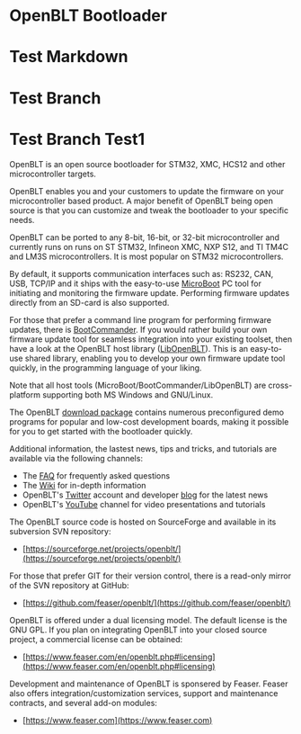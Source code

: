 # OpenBLT Bootloader
# Test Markdown
# Test Branch
# Test Branch Test1
OpenBLT is an open source bootloader for STM32, XMC, HCS12 and other microcontroller targets.

OpenBLT enables you and your customers to update the firmware on your microcontroller based product. A major benefit of OpenBLT being open source is that you can customize and tweak the bootloader to your specific needs.

OpenBLT can be ported to any 8-bit, 16-bit, or 32-bit microcontroller and currently runs on runs on ST STM32, Infineon XMC, NXP S12, and TI TM4C and LM3S microcontrollers. It is most popular on STM32 microcontrollers.

By default, it supports communication interfaces such as: RS232, CAN, USB, TCP/IP and it ships with the easy-to-use [MicroBoot](https://www.feaser.com/openblt/doku.php?id=manual:microboot) PC tool for initiating and monitoring the firmware update. Performing firmware updates directly from an SD-card is also supported.

For those that prefer a command line program for performing firmware updates, there is [BootCommander](https://www.feaser.com/openblt/doku.php?id=manual:bootcommander). If you would rather build your own firmware update tool for seamless integration into your existing toolset, then have a look at the OpenBLT host library ([LibOpenBLT](https://www.feaser.com/openblt/doku.php?id=manual:libopenblt)). This is an easy-to-use shared library, enabling you to develop your own firmware update tool quickly, in the programming language of your liking.

Note that all host tools (MicroBoot/BootCommander/LibOpenBLT) are cross-platform supporting both MS Windows and GNU/Linux.

The OpenBLT [download package](https://www.feaser.com/openblt/doku.php?id=download) contains numerous preconfigured demo programs for popular and low-cost development boards, making it possible for you to get started with the bootloader quickly.

Additional information, the lastest news, tips and tricks, and tutorials are available via the following channels:

* The [FAQ](https://www.feaser.com/openblt/doku.php?id=faq) for frequently asked questions
* The [Wiki](https://www.feaser.com/openblt/doku.php) for in-depth information
* OpenBLT's [Twitter](https://twitter.com/openblt) account and developer [blog](https://www.feaser.com/en/blog/) for the latest news
* OpenBLT's [YouTube](https://www.youtube.com/channel/UC09dHkd5kULtXxcn0x2sYxw) channel for video presentations and tutorials

The OpenBLT source code is hosted on SourceForge and available in its subversion SVN repository:

* [https://sourceforge.net/projects/openblt/](https://sourceforge.net/projects/openblt/)

For those that prefer GIT for their version control, there is a read-only mirror of the SVN repository at GitHub:

* [https://github.com/feaser/openblt/](https://github.com/feaser/openblt/)

OpenBLT is offered under a dual licensing model. The default license is the GNU GPL. If you plan on integrating OpenBLT into your closed source project, a commercial license can be obtained:

- [https://www.feaser.com/en/openblt.php#licensing](https://www.feaser.com/en/openblt.php#licensing)

Development and maintenance of OpenBLT is sponsered by Feaser. Feaser also offers integration/customization services, support and maintenance contracts, and several add-on modules:

- [https://www.feaser.com](https://www.feaser.com)



